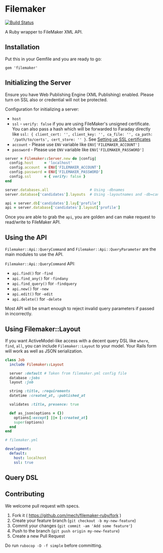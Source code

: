 # Filemaker

[![Build Status](https://travis-ci.org/mech/filemaker-ruby.svg?branch=master)](https://travis-ci.org/mech/filemaker-ruby)

A Ruby wrapper to FileMaker XML API.

## Installation

Put this in your Gemfile and you are ready to go:

```
gem 'filemaker'
```

## Initializing the Server

Ensure you have Web Publishing Engine (XML Publishing) enabled. Please turn on SSL also or credential will not be protected.

Configuration for initializing a server:

* `host`
* `ssl` - `verify: false` if you are using FileMaker's unsigned certificate. You can also pass a hash which will be forwarded to Faraday directly like `ssl: { client_cert: '', client_key: '', ca_file: '', ca_path: '/path/to/certs', cert_store: '' }`. See [Setting up SSL certificates](https://github.com/lostisland/faraday/wiki/Setting-up-SSL-certificates)
* `account` - Please use `ENV` variable like `ENV['FILEMAKER_ACCOUNT']`
* `password` - Please use `ENV` variable like `ENV['FILEMAKER_PASSWORD']`

```ruby
server = Filemaker::Server.new do |config|
  config.host     = 'localhost'
  config.account  = ENV['FILEMAKER_ACCOUNT']
  config.password = ENV['FILEMAKER_PASSWORD']
  config.ssl      = { verify: false }
end

server.databases.all                   # Using -dbnames
server.database['candidates'].layouts  # Using -layoutnames and -db=candidates

api = server.db['candidates'].lay['profile']
api = server.database['candidates'].layout['profile']
```

Once you are able to grab the `api`, you are golden and can make request to read/write to FileMaker API.

## Using the API

`Filemaker::Api::QueryCommand` and `Filemaker::Api::QueryParameter` are the main modules to use the API.

`Filemaker::Api::QueryCommand` API:

* `api.find()` for `-find`
* `api.find_any()` for `-findany`
* `api.find_query()` for `-findquery`
* `api.new()` for `-new`
* `api.edit()` for `-edit`
* `api.delete()` for `-delete`

Most API will be smart enough to reject invalid query parameters if passed in incorrectly.

## Using Filemaker::Layout

If you want ActiveModel-like access with a decent query DSL like `where`, `find`, `all`, you can include `Filemaker::Layout` to your model. Your Rails form will work as well as JSON serialization.

```ruby
class Job
  include Filemaker::Layout

  server :default # Taken from filemaker.yml config file
  database :jobs
  layout :job

  string :title, :requirements
  datetime :created_at, :published_at

  validates :title, presence: true

  def as_json(options = {})
    options[:except] ||= [:created_at]
    super(options)
  end
end
```

```yml
# filemaker.yml

development:
  default:
    host: localhost
    ssl: true
```

## Query DSL

## Contributing

We welcome pull request with specs.

1. Fork it ( https://github.com/mech/filemaker-ruby/fork )
2. Create your feature branch (`git checkout -b my-new-feature`)
3. Commit your changes (`git commit -am 'Add some feature'`)
4. Push to the branch (`git push origin my-new-feature`)
5. Create a new Pull Request

Do run `rubocop -D -f simple` before committing.
